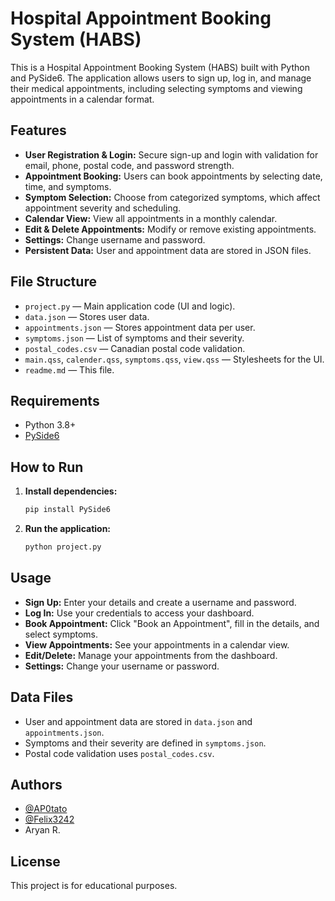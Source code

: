 # Hospital Appointment Booking System (HABS)

This is a Hospital Appointment Booking System (HABS) built with Python and PySide6. The application allows users to sign up, log in, and manage their medical appointments, including selecting symptoms and viewing appointments in a calendar format.

## Features

- **User Registration & Login:** Secure sign-up and login with validation for email, phone, postal code, and password strength.
- **Appointment Booking:** Users can book appointments by selecting date, time, and symptoms.
- **Symptom Selection:** Choose from categorized symptoms, which affect appointment severity and scheduling.
- **Calendar View:** View all appointments in a monthly calendar.
- **Edit & Delete Appointments:** Modify or remove existing appointments.
- **Settings:** Change username and password.
- **Persistent Data:** User and appointment data are stored in JSON files.

## File Structure

- `project.py` — Main application code (UI and logic).
- `data.json` — Stores user data.
- `appointments.json` — Stores appointment data per user.
- `symptoms.json` — List of symptoms and their severity.
- `postal_codes.csv` — Canadian postal code validation.
- `main.qss`, `calender.qss`, `symptoms.qss`, `view.qss` — Stylesheets for the UI.
- `readme.md` — This file.

## Requirements

- Python 3.8+
- [PySide6](https://pypi.org/project/PySide6/)

## How to Run

1. **Install dependencies:**
    ```sh
    pip install PySide6
    ```

2. **Run the application:**
    ```sh
    python project.py
    ```

## Usage

- **Sign Up:** Enter your details and create a username and password.
- **Log In:** Use your credentials to access your dashboard.
- **Book Appointment:** Click "Book an Appointment", fill in the details, and select symptoms.
- **View Appointments:** See your appointments in a calendar view.
- **Edit/Delete:** Manage your appointments from the dashboard.
- **Settings:** Change your username or password.

## Data Files

- User and appointment data are stored in `data.json` and `appointments.json`.
- Symptoms and their severity are defined in `symptoms.json`.
- Postal code validation uses `postal_codes.csv`.

## Authors

- [@AP0tato](https://github.com/AP0tato)
- [@Felix3242](https://github.com/Felix3242)
- Aryan R.

## License

This project is for educational purposes.
